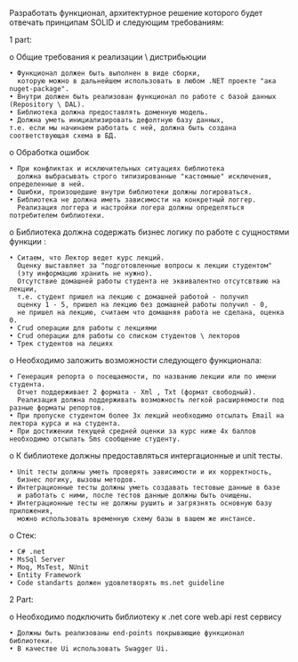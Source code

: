 Разработать функционал, архитектурное решение которого будет отвечать принципам SOLID и следующим требованиям:

1 part:

о Общие требования к реализации \ дистрибьюции

    • Функционал должен быть выполнен в виде сборки, 
      которую можно в дальнейшем использовать в любом .NET проекте "ака nuget-package".
    • Внутри должен быть реализован функционал по работе с базой данных (Repository \ DAL).
    • Библиотека должна предоставлять доменную модель.
    • Должна уметь инициализировать дефолтную базу данных, 
    т.е. если мы начинаем работать с ней, должна быть создана соответствующая схема в БД.

о Обработка ошибок 

    • При конфликтах и исключительных ситуациях библиотека 
      должна выбрасывать строго типизированные "кастомные" исключения, определенные в ней.
    • Ошибки, произошедшие внутри библиотеки должны логироваться.
    • Библиотека не должна иметь зависимости на конкретный логгер. 
      Реализация логгера и настройки логера должны определяться потребителем библиотеки.

о Библиотека должна содержать бизнес логику по работе с сущностями функции :

    • Ситаем, что Лектор ведет курс лекций. 
      Оценку выставляет за "подготовленные вопросы к лекции студентом"
      (эту информацию хранить не нужно).
      Отсутствие домашней работы студента не эквивалентно отсутсвтвию на лекции,
      т.е. студент пришел на лекцию с домашней работой - получил
      оценку 1 - 5, пришел на лекцию без домашней работы получил - 0,
      не пришел на лекцию, считаем что домашняя работа не сделана, оценка 0.
    • Crud операции для работы с лекциями 
    • Сrud операции для работы со списком студентов \ лекторов
    • Трек студентов на лециях

о Необходимо заложить возможности следующего функционала:

    • Генерация репорта о посещаемости, по названию лекции или по имени студента. 
      Отчет поддерживает 2 формата - Xml , Txt (формат свободный). 
      Реализация должна поддерживать возможность легкой расширяемости под разные форматы репортов.
    • При пропуске студентом более 3х лекций необходимо отсылать Email на лектора курса и на студента.
    • При достижении текущей средней оценки за курс ниже 4х баллов необходимо отсылать Sms сообщение студенту.

о К библиотеке должны предоставляться интергационные и unit тесты.

    • Unit тесты должны уметь проверять зависимости и их корректность, 
      бизнес логику, вызовы методов.
    • Интеграционные тесты должны уметь создавать тестовые данные в базе 
      и работать с ними, после тестов данные должны быть очищены. 
    • Интеграционные тесты не должны рушить и загрязнять основную базу приложения, 
      можно использовать временную схему базы в вашем же инстансе.
    
о Стек:

    • C# .net
    • MsSql Server
    • Moq, MsTest, NUnit
    • Entity Framework
    • Code standarts должен удовлетворять ms.net guideline

2 Part:

о Необходимо подключить библиотеку к .net core web.api rest сервису

    • Должны быть реализованы end-points покрывающие функционал библиотеки.
    • В качестве Ui использовать Swagger Ui.
    
